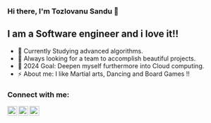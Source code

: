 ### Hi there, I'm Tozlovanu Sandu  👋

## I am a Software engineer and i love it!!

- 🔭 Currently Studying advanced algorithms.
- 👯 Always looking for a team to accomplish beautiful projects.
- 🥅 2024 Goal: Deepen myself furthermore into Cloud computing.
- ⚡ About me: I like Martial arts, Dancing and Board Games !!

### Connect with me:

[<img align="left" alt="SanduTozlovanu | LinkedIn" width="22px" src="https://cdn.exclaimer.com/Handbook%20Images/linkedin-icon_24x24.png?_ga=3.3001973.1537100272.1634892076-1735758275.1634892075" />][linkedin]
[<img align="left" alt="SanduTozlovanu | Facebook" width="22px" src="https://cdn.exclaimer.com/Handbook%20Images/facebook-icon_24x24.png?_ga=2.50885225.1537100272.1634892076-1735758275.1634892075" />][facebook]
[<img align="left" alt="SanduTozlovanu | Instagram" width="22px" src="https://cdn.exclaimer.com/Handbook%20Images/instagram-icon_24x24.png?_ga=2.9001973.1537100272.1634892076-1735758275.1634892075" />][instagram]

<br />

</details>


[instagram]: https://www.instagram.com/sandu.tozlovanu/
[facebook]: https://www.facebook.com/profile.php?id=100005192147080/
[linkedin]: https://www.linkedin.com/in/sandu-tozlovanu/
